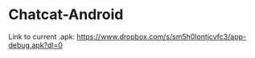 # Chatcat-Android
Link to current .apk: https://www.dropbox.com/s/sm5h0lontjcvfc3/app-debug.apk?dl=0
